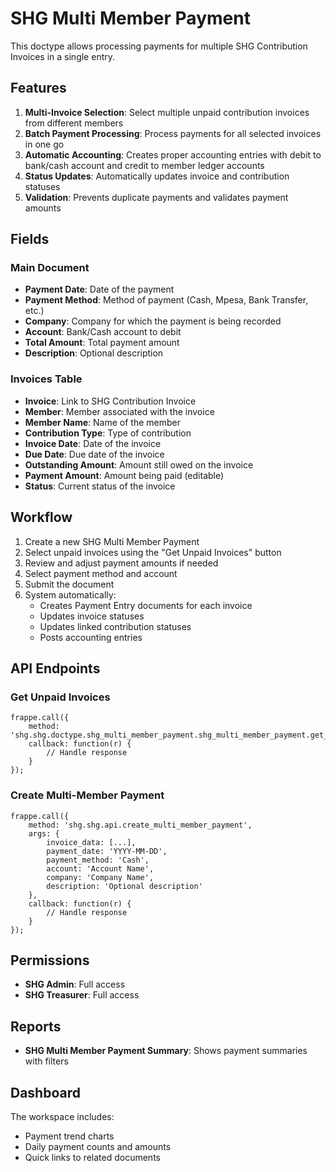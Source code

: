 # SHG Multi Member Payment

This doctype allows processing payments for multiple SHG Contribution Invoices in a single entry.

## Features

1. **Multi-Invoice Selection**: Select multiple unpaid contribution invoices from different members
2. **Batch Payment Processing**: Process payments for all selected invoices in one go
3. **Automatic Accounting**: Creates proper accounting entries with debit to bank/cash account and credit to member ledger accounts
4. **Status Updates**: Automatically updates invoice and contribution statuses
5. **Validation**: Prevents duplicate payments and validates payment amounts

## Fields

### Main Document
- **Payment Date**: Date of the payment
- **Payment Method**: Method of payment (Cash, Mpesa, Bank Transfer, etc.)
- **Company**: Company for which the payment is being recorded
- **Account**: Bank/Cash account to debit
- **Total Amount**: Total payment amount
- **Description**: Optional description

### Invoices Table
- **Invoice**: Link to SHG Contribution Invoice
- **Member**: Member associated with the invoice
- **Member Name**: Name of the member
- **Contribution Type**: Type of contribution
- **Invoice Date**: Date of the invoice
- **Due Date**: Due date of the invoice
- **Outstanding Amount**: Amount still owed on the invoice
- **Payment Amount**: Amount being paid (editable)
- **Status**: Current status of the invoice

## Workflow

1. Create a new SHG Multi Member Payment
2. Select unpaid invoices using the "Get Unpaid Invoices" button
3. Review and adjust payment amounts if needed
4. Select payment method and account
5. Submit the document
6. System automatically:
   - Creates Payment Entry documents for each invoice
   - Updates invoice statuses
   - Updates linked contribution statuses
   - Posts accounting entries

## API Endpoints

### Get Unpaid Invoices
```
frappe.call({
    method: 'shg.shg.doctype.shg_multi_member_payment.shg_multi_member_payment.get_unpaid_invoices',
    callback: function(r) {
        // Handle response
    }
});
```

### Create Multi-Member Payment
```
frappe.call({
    method: 'shg.shg.api.create_multi_member_payment',
    args: {
        invoice_data: [...],
        payment_date: 'YYYY-MM-DD',
        payment_method: 'Cash',
        account: 'Account Name',
        company: 'Company Name',
        description: 'Optional description'
    },
    callback: function(r) {
        // Handle response
    }
});
```

## Permissions

- **SHG Admin**: Full access
- **SHG Treasurer**: Full access

## Reports

- **SHG Multi Member Payment Summary**: Shows payment summaries with filters

## Dashboard

The workspace includes:
- Payment trend charts
- Daily payment counts and amounts
- Quick links to related documents
